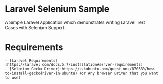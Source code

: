 # Laravel Selenium Sample
A Simple Laravel Application which demonstrates writing Laravel Test Cases with Selenium Support.

# Requirements
    - [Laravel Requirements](https://laravel.com/docs/5.7/installation#server-requirements)
    - [Selenium Gecko Driver](https://askubuntu.com/questions/870530/how-to-install-geckodriver-in-ubuntu) (or Any browser Driver that you want to use)